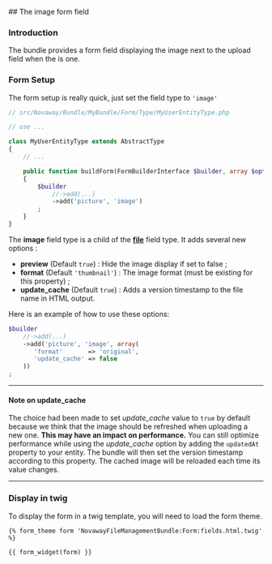 ## The image form field

### Introduction

The bundle provides a form field displaying the image next to the upload field when the is one.

### Form Setup

The form setup is really quick, just set the field type to ```'image'```

``` php
// src/Novaway/Bundle/MyBundle/Form/Type/MyUserEntityType.php

// use ...

class MyUserEntityType extends AbstractType
{
    // ...

    public function buildForm(FormBuilderInterface $builder, array $options)
    {
        $builder
            //->add(...)
            ->add('picture', 'image')
        ;
    }
}
```

The **image** field type is a child of the **[file](http://symfony.com/doc/current/reference/forms/types/file.html)** field type.
It adds several new options :
 + **preview** (Default ```true```) : Hide the image display if set to false ;
 + **format** (Default ```'thumbnail'```) : The image format (must be existing for this property) ;
 + **update_cache** (Default ```true```) : Adds a version timestamp to the file name in HTML output.

 Here is an example of how to use these options:
 ``` php
 $builder
     //->add(...)
     ->add('picture', 'image', array(
        'format'       => 'original',
        'update_cache' => false
     ))
 ;
 ```

---

#### Note on update_cache ####
The choice had been made to set *update_cache* value to ```true``` by default because we think that the image should be refreshed when uploading a new one.
**This may have an impact on performance.**
You can still optimize performance while using the *update_cache* option by adding the ```updatedAt``` property to your entity.
The bundle will then set the version timestamp according to this property. The cached image will be reloaded each time its value changes.

---

### Display in twig ###

To display the form in a twig template, you will need to load the form theme.

```
{% form_theme form 'NovawayFileManagementBundle:Form:fields.html.twig' %}

{{ form_widget(form) }}
```



